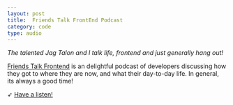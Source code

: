 ```yaml
---
layout: post
title:  Friends Talk FrontEnd Podcast
category: code
type: audio
---
```


*The talented Jag Talon and I talk life, frontend and just generally hang out!*

[Friends Talk Frontend](https://friendstalkfrontend.com/) is an delightful podcast of developers discussing how they got to where they are now, and what their day-to-day life. In general, its always a good time!

➶ [Have a listen!](https://simplecast.com/s/3ba98d71)
